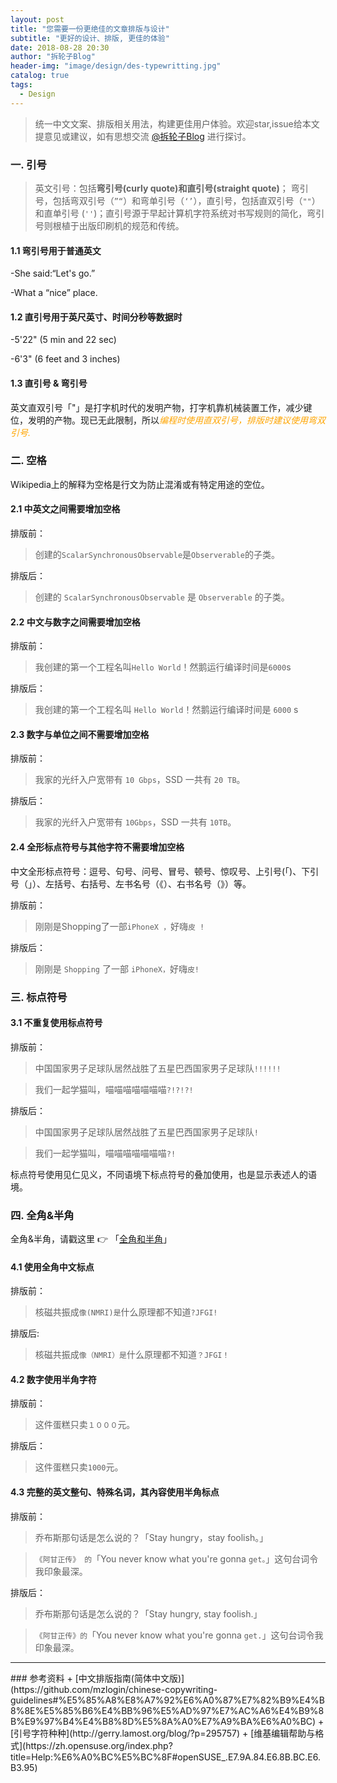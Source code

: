 ```yaml
---
layout: post
title: "您需要一份更绝佳的文章排版与设计"
subtitle: "更好的设计、排版, 更佳的体验"
date: 2018-08-28 20:30
author: "拆轮子Blog"
header-img: "image/design/des-typewritting.jpg"
catalog: true
tags:
  - Design
---
```


>统一中文文案、排版相关用法，构建更佳用户体验。欢迎star,issue给本文提意见或建议，如有思想交流  <a href="mailto:chailz2herzog@gmail.com">@拆轮子Blog</a> 进行探讨。

### 一. 引号

>英文引号：包括**弯引号(curly quote)**和**直引号(straight quote)**； 弯引号，包括弯双引号（`”“`）和弯单引号（`‘’`），直引号，包括直双引号（`""`）和直单引号 (`''`)；直引号源于早起计算机字符系统对书写规则的简化，弯引号则根植于出版印刷机的规范和传统。

#### 1.1 弯引号用于普通英文
-She said:“Let's go.”

-What a “nice” place.

#### 1.2 直引号用于英尺英寸、时间分秒等数据时
-5'22" (5 min and 22 sec)

-6'3" (6 feet and 3 inches)

#### 1.3 直引号 & 弯引号
英文直双引号「"」是打字机时代的发明产物，打字机靠机械装置工作，减少键位，发明的产物。现已无此限制，所以<span style="color:orange">*编程时使用直双引号，排版时建议使用弯双引号.*</span>

### 二. 空格
Wikipedia上的解释为空格是行文为防止混淆或有特定用途的空位。

#### 2.1 中英文之间需要增加空格
排版前：
> 创建的`ScalarSynchronousObservable`是`Observerable`的子类。

排版后：
> 创建的 `ScalarSynchronousObservable` 是 `Observerable` 的子类。

#### 2.2 中文与数字之间需要增加空格
排版前：
>我创建的第一个工程名叫`Hello World`！然鹅运行编译时间是`6000`s

排版后：
>我创建的第一个工程名叫 `Hello World`！然鹅运行编译时间是 `6000` s

#### 2.3 数字与单位之间不需要增加空格
排版前：
>我家的光纤入户宽带有 `10 Gbps`，SSD 一共有 `20 TB`。

排版后：
>我家的光纤入户宽带有 `10Gbps`，SSD 一共有 `10TB`。

#### 2.4 全形标点符号与其他字符不需要增加空格
中文全形标点符号：逗号、句号、问号、冒号、顿号、惊叹号、上引号(「)、下引号（」）、左括号、右括号、左书名号（《）、右书名号（》）等。

排版前：
>刚刚是Shopping了一部`iPhoneX ，`好嗨`皮 !`

排版后：
>刚刚是 `Shopping` 了一部 `iPhoneX，`好嗨`皮!`

### 三. 标点符号
#### 3.1 不重复使用标点符号

排版前：
>中国国家男子足球队居然战胜了五星巴西国家男子足球队`!!!!!!`

>我们一起学猫叫，喵喵喵喵喵喵喵`?!?!?!`

排版后：
>中国国家男子足球队居然战胜了五星巴西国家男子足球队`!`

>我们一起学猫叫，喵喵喵喵喵喵喵`?!`

标点符号使用见仁见义，不同语境下标点符号的叠加使用，也是显示表述人的语境。

### 四. 全角&半角
全角&半角，请戳这里 👉 「[全角和半角](https://zh.wikipedia.org/wiki/%E5%85%A8%E5%BD%A2%E5%92%8C%E5%8D%8A%E5%BD%A2)」

#### 4.1 使用全角中文标点

排版前：
>核磁共振成`像(NMRI)是`什么原理都不知道`?JFGI!`

排版后:
>核磁共振成`像（NMRI）是`什么原理都不知道`？JFGI！`

#### 4.2 数字使用半角字符

排版前：
>这件蛋糕只卖` １０００ `元。

排版后：
>这件蛋糕只卖` 1000 `元。

#### 4.3 完整的英文整句、特殊名词，其內容使用半角标点

排版前：

>乔布斯那句话是怎么说的？「Stay hungry，stay foolish。」

>`《阿甘正传》 的`「You never know what you're gonna `get。`」这句台词令我印象最深。

排版后：

>乔布斯那句话是怎么说的？「Stay hungry, stay foolish.」

>`《阿甘正传》的`「You never know what you're gonna `get.`」这句台词令我印象最深。




<hr/>
### 参考资料
+ [中文排版指南(简体中文版)](https://github.com/mzlogin/chinese-copywriting-guidelines#%E5%85%A8%E8%A7%92%E6%A0%87%E7%82%B9%E4%B8%8E%E5%85%B6%E4%BB%96%E5%AD%97%E7%AC%A6%E4%B9%8B%E9%97%B4%E4%B8%8D%E5%8A%A0%E7%A9%BA%E6%A0%BC)
+ [引号字符种种](http://gerry.lamost.org/blog/?p=295757)
+ [维基编辑帮助与格式](https://zh.opensuse.org/index.php?title=Help:%E6%A0%BC%E5%BC%8F#openSUSE_.E7.9A.84.E6.8B.BC.E6.B3.95)

